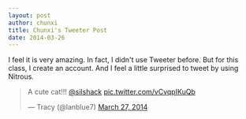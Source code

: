 ```yaml
---
layout: post
author: chunxi
title: Chunxi's Tweeter Post
date: 2014-03-26
---
```


I feel it is very amazing. In fact, I didn't use Tweeter before. But for this class, I create an account. And I feel a little
surprised to tweet by using Nitrous. 

<blockquote class="twitter-tweet" lang="en"><p>A cute cat!!! <a href="https://twitter.com/silshack">@silshack</a> <a href="http://t.co/vCvqpIKuQb">pic.twitter.com/vCvqpIKuQb</a></p>&mdash; Tracy (@lanblue7) <a href="https://twitter.com/lanblue7/statuses/449008847768649728">March 27, 2014</a></blockquote>
<script async src="//platform.twitter.com/widgets.js" charset="utf-8"></script>